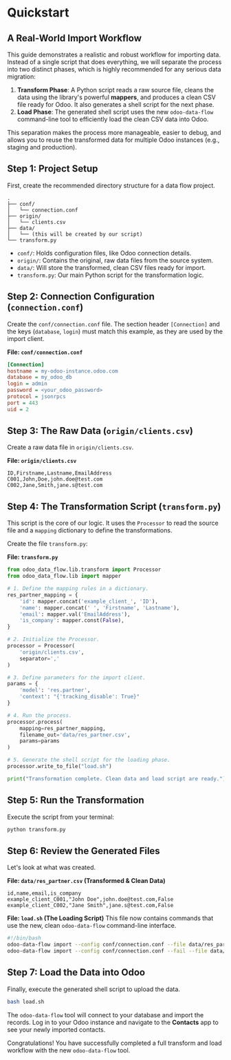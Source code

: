 # Quickstart
## A Real-World Import Workflow

This guide demonstrates a realistic and robust workflow for importing data. Instead of a single script that does everything, we will separate the process into two distinct phases, which is highly recommended for any serious data migration:

1.  **Transform Phase**: A Python script reads a raw source file, cleans the data using the library's powerful **mappers**, and produces a clean CSV file ready for Odoo. It also generates a shell script for the next phase.
2.  **Load Phase**: The generated shell script uses the new `odoo-data-flow` command-line tool to efficiently load the clean CSV data into Odoo.

This separation makes the process more manageable, easier to debug, and allows you to reuse the transformed data for multiple Odoo instances (e.g., staging and production).

## Step 1: Project Setup

First, create the recommended directory structure for a data flow project.

```
.
├── conf/
│   └── connection.conf
├── origin/
│   └── clients.csv
├── data/
│   └── (this will be created by our script)
└── transform.py
```

- `conf/`: Holds configuration files, like Odoo connection details.
- `origin/`: Contains the original, raw data files from the source system.
- `data/`: Will store the transformed, clean CSV files ready for import.
- `transform.py`: Our main Python script for the transformation logic.

## Step 2: Connection Configuration (`connection.conf`)

Create the `conf/connection.conf` file. The section header `[Connection]` and the keys (`database`, `login`) must match this example, as they are used by the import client.

**File: `conf/connection.conf`**

```ini
[Connection]
hostname = my-odoo-instance.odoo.com
database = my_odoo_db
login = admin
password = <your_odoo_password>
protocol = jsonrpcs
port = 443
uid = 2
```

## Step 3: The Raw Data (`origin/clients.csv`)

Create a raw data file in `origin/clients.csv`.

**File: `origin/clients.csv`**

```text
ID,Firstname,Lastname,EmailAddress
C001,John,Doe,john.doe@test.com
C002,Jane,Smith,jane.s@test.com
```

## Step 4: The Transformation Script (`transform.py`)

This script is the core of our logic. It uses the `Processor` to read the source file and a `mapping` dictionary to define the transformations.

Create the file `transform.py`:

**File: `transform.py`**

```python
from odoo_data_flow.lib.transform import Processor
from odoo_data_flow.lib import mapper

# 1. Define the mapping rules in a dictionary.
res_partner_mapping = {
    'id': mapper.concat('example_client_', 'ID'),
    'name': mapper.concat(' ', 'Firstname', 'Lastname'),
    'email': mapper.val('EmailAddress'),
    'is_company': mapper.const(False),
}

# 2. Initialize the Processor.
processor = Processor(
    'origin/clients.csv',
    separator=','
)

# 3. Define parameters for the import client.
params = {
    'model': 'res.partner',
    'context': "{'tracking_disable': True}"
}

# 4. Run the process.
processor.process(
    mapping=res_partner_mapping,
    filename_out='data/res_partner.csv',
    params=params
)

# 5. Generate the shell script for the loading phase.
processor.write_to_file("load.sh")

print("Transformation complete. Clean data and load script are ready.")
```

## Step 5: Run the Transformation

Execute the script from your terminal:

```bash
python transform.py
```

## Step 6: Review the Generated Files

Let's look at what was created.

**File: `data/res_partner.csv` (Transformed & Clean Data)**

```text
id,name,email,is_company
example_client_C001,"John Doe",john.doe@test.com,False
example_client_C002,"Jane Smith",jane.s@test.com,False
```

**File: `load.sh` (The Loading Script)**
This file now contains commands that use the new, clean `odoo-data-flow` command-line interface.

```bash
#!/bin/bash
odoo-data-flow import --config conf/connection.conf --file data/res_partner.csv --model res.partner --context "{'tracking_disable': True}"
odoo-data-flow import --config conf/connection.conf --fail --file data/res_partner.csv --model res.partner --context "{'tracking_disable': True}"
```

## Step 7: Load the Data into Odoo

Finally, execute the generated shell script to upload the data.

```bash
bash load.sh
```

The `odoo-data-flow` tool will connect to your database and import the records. Log in to your Odoo instance and navigate to the **Contacts** app to see your newly imported contacts.

Congratulations! You have successfully completed a full transform and load workflow with the new `odoo-data-flow` tool.
